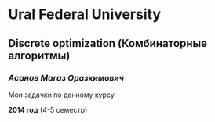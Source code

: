 Ural Federal University
=======================
Discrete optimization (Комбинаторные алгоритмы)
-----------------------------------------------
### *Aсанов Магаз Оразкимович* ###

Мои задачки по данному курсу

**2014 год** (4-5 семестр)
